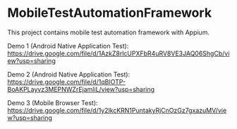 # MobileTestAutomationFramework
This project contains mobile test automation framework with Appium.


Demo 1 (Android Native Application Test): 
https://drive.google.com/file/d/1AzkZ8rlcUPXFbR4uRV8VE3JAQ06ShgCb/view?usp=sharing

Demo 2 (Android Native Application Test):
https://drive.google.com/file/d/1qBIOTP-BoAKPLayvz3MEPNWZrEjamliL/view?usp=sharing

Demo 3 (Mobile Browser Test):
https://drive.google.com/file/d/1y2lkcKRN1PuntakyRjCnOzGz7gxazuMV/view?usp=sharing
